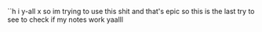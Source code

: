 ``h i y-all
x
so im trying to use this shit and that's epic
so this is the last try to see to check if my notes work yaalll
